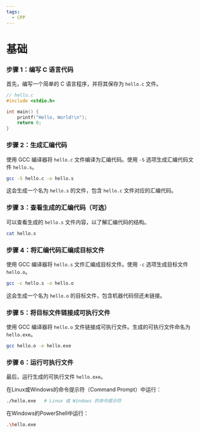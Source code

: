 ```yaml
---
tags:
  - CPP
---
```

# 基础

### 步骤 1：编写 C 语言代码

首先，编写一个简单的 C 语言程序，并将其保存为 `hello.c` 文件。

```c
// hello.c
#include <stdio.h>

int main() {
    printf("Hello, World!\n");
    return 0;
}
```

### 步骤 2：生成汇编代码

使用 GCC 编译器将 `hello.c` 文件编译为汇编代码。使用 `-S` 选项生成汇编代码文件 `hello.s`。

```sh
gcc -S hello.c -o hello.s
```

这会生成一个名为 `hello.s` 的文件，包含 `hello.c` 文件对应的汇编代码。

### 步骤 3：查看生成的汇编代码（可选）

可以查看生成的 `hello.s` 文件内容，以了解汇编代码的结构。

```sh
cat hello.s
```

### 步骤 4：将汇编代码汇编成目标文件

使用 GCC 编译器将 `hello.s` 文件汇编成目标文件。使用 `-c` 选项生成目标文件 `hello.o`。

```sh
gcc -c hello.s -o hello.o
```

这会生成一个名为 `hello.o` 的目标文件，包含机器代码但还未链接。

### 步骤 5：将目标文件链接成可执行文件

使用 GCC 编译器将 `hello.o` 文件链接成可执行文件。生成的可执行文件命名为 `hello.exe`。

```sh
gcc hello.o -o hello.exe
```

### 步骤 6：运行可执行文件

最后，运行生成的可执行文件 `hello.exe`。

在Linux或Windows的命令提示符（Command Prompt）中运行：

```sh
./hello.exe   # Linux 或 Windows 的命令提示符
```

在Windows的PowerShell中运行：

```sh
.\hello.exe
```
